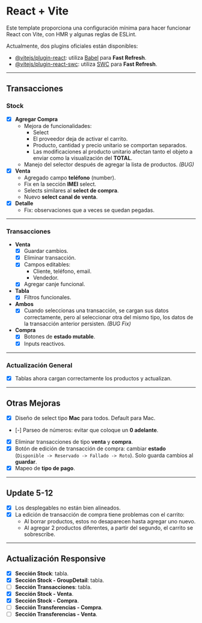 # React + Vite

Este template proporciona una configuración mínima para hacer funcionar React con Vite, con HMR y algunas reglas de ESLint.

Actualmente, dos plugins oficiales están disponibles:

- [@vitejs/plugin-react](https://github.com/vitejs/vite-plugin-react/blob/main/packages/plugin-react/README.md): utiliza [Babel](https://babeljs.io/) para **Fast Refresh**.
- [@vitejs/plugin-react-swc](https://github.com/vitejs/vite-plugin-react-swc): utiliza [SWC](https://swc.rs/) para **Fast Refresh**.

---

## **Transacciones**

### **Stock**
- [x] **Agregar Compra**
  - Mejora de funcionalidades:
    - Select
    - El proveedor deja de activar el carrito.
    - Producto, cantidad y precio unitario se comportan separados.
    - Las modificaciones al producto unitario afectan tanto el objeto a enviar como la visualización del **TOTAL**.
  - Manejo del selector después de agregar la lista de productos. *(BUG)*
- [x] **Venta**
  - Agregado campo **teléfono** (number).
  - Fix en la sección **IMEI** select.
  - Selects similares al **select de compra**.
  - Nuevo **select canal de venta**.
- [x] **Detalle**
  - Fix: observaciones que a veces se quedan pegadas.

---

### **Transacciones**
- **Venta**
  - [x] Guardar cambios.
  - [x] Eliminar transacción.
  - [x] Campos editables:
    - Cliente, teléfono, email.
    - Vendedor.
  - [x] Agregar canje funcional.
- **Tabla**
  - [x] Filtros funcionales.
- **Ambos**
  - [x] Cuando seleccionas una transacción, se cargan sus datos correctamente, pero al seleccionar otra del mismo tipo, los datos de la transacción anterior persisten. *(BUG Fix)*
- **Compra**
  - [x] Botones de **estado mutable**.
  - [x] Inputs reactivos.

---

### **Actualización General**
- [x] Tablas ahora cargan correctamente los productos y actualizan.

---

## **Otras Mejoras**
- [x] Diseño de select tipo **Mac** para todos. Default para Mac.
- [-] Parseo de números: evitar que coloque un **0 adelante**.
- [x] Eliminar transacciones de tipo **venta** y **compra**.
- [x] Botón de edición de transacción de compra: cambiar **estado** (`Disponible -> Reservado -> Fallado -> Roto`). Solo guarda cambios al **guardar**.
- [x] Mapeo de **tipo de pago**.

---

## **Update 5-12**
- [x] Los desplegables no están bien alineados.
- [x] La edición de transacción de compra tiene problemas con el carrito:
  - Al borrar productos, estos no desaparecen hasta agregar uno nuevo.
  - Al agregar 2 productos diferentes, a partir del segundo, el carrito se sobrescribe.

---

## **Actualización Responsive**
- [x] **Sección Stock**: tabla.
- [x] **Sección Stock - GroupDetail**: tabla.
- [ ] **Sección Transacciones**: tabla.
- [x] **Sección Stock - Venta**.
- [x] **Sección Stock - Compra**.
- [ ] **Sección Transferencias - Compra**.
- [ ] **Sección Transferencias - Venta**.
